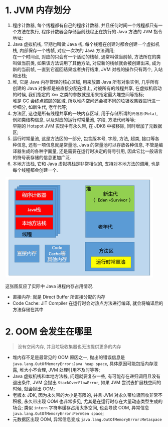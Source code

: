 # 1. JVM 内存划分
1. 程序计数器, 每个线程都有自己的程序计数器, 并且任何时间一个线程都只有一个方法在执行, 程序计数器会存储当前线程正在执行的 Java 方法的 JVM 指令地址;
2. Java 虚拟机栈, 早期也叫做 Java 栈, 每个线程在创建时都会创建一个虚拟机栈, 内部保存一个栈帧, 对应一次次的 Java 方法调用;  
在一个时间点, 对应的只会有一个活动的栈帧, 通常叫做当前帧, 方法所在的类叫做当前类, 如果该方法调用了其他方法, 对应新的栈帧就会被创建出来, 成为新的当前帧, 一直到它返回结果或者执行结束, JVM 对栈的操作只有两个, 入站和出栈;
3. 堆, 它是 Java 内存管理的核心区域, 用来放置 Java 所有对象实例, 几乎所有创建的 Java 对象都是被直接分配在堆上, 对被所有的线程共享, 在虚拟机启动的时候, 我们指定的 `Xmx` 之类的参数就是用来指定最大堆空间等指标;  
堆是 GC 会终点照顾的区域, 所以堆内空间还会被不同的垃圾收集器进行进一步细分, 如新生代, 老年代等;
4. 方法区, 这也是所有线程共享的一块内存区域, 用于存储所谓的`元信息(Meta)`, 例如类结构信息, 以及对应的运行时常量池, 字段, 方法代码等等;  
早期的 Hotspot JVM 实现中有永久带, 在 JDK8 中被移除, 同时增加了元数据区;
5. 运行时常量池, 这是方法区的一部分, 包含版本号, 字段, 方法, 超类, 接口等各种信息, 还有一项信息就是常量池, Java 的常量池可以存放各种信息, 不管是编译器生成的各种字面量, 还是需要在运行时决定的符号引用, 因此它比一般语言的符号表存储的信息更加广泛.
6. 本地方法栈, 它和 Java 虚拟机栈是非常相似的, 支持对本地方法的调用, 也是每个线程都会创建一个.

![](.out-of-memory-error_images/38197e36.png)

这张图反应了实际中 Java 进程内存占用情况.
- 直接内存: 就是 Direct Buffer 所直接分配的内存
- Code Cache: JIT Compiler 在运行时会对热点方法进行编译, 就会将编译后的方法存储在其中

# 2. OOM 会发生在哪里
> 没有空闲内存, 并且垃圾收集器也无法提供更多的内存

- 堆内存不足是最常见的 OOM 原因之一, 抛出的错误信息是 `java.lang.OutOfMemoryError:Java heap space`, 具体原因可能包括内存泄露, 堆大小不合理, JVM 处理引用不及时等等;
- Java 虚拟机栈和本地方法栈, 问题就要复杂一些, 有可能存在递归调用且没有退出条件, JVM 会抛出 `StackOverFlowError`, 如果 JVM 尝试去扩展栈空间的时候, 就会抛出 OOM;
- 老版本 JDK, 因为永久带的大小是有限的, 并且 JVM 对永久带垃圾回收非常不积极, 永久带出现 OOM 也非常多见, 尤其是在运行时存在大量动态类型生成的场合; 类似 `intern` 字符串缓存占用太多空间, 也会导致 OOM, 异常信息 `java.lang.OutOfMemoryError:PermGen space`;
- 元数据区出现 OOM, 异常信息变成 `java.lang.OutOfMemoryError:Metaspace`
